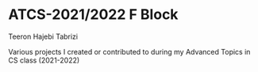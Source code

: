 # ATCS-2021/2022 F Block
Teeron Hajebi Tabrizi

Various projects I created or contributed to during my Advanced Topics in CS class (2021-2022)

